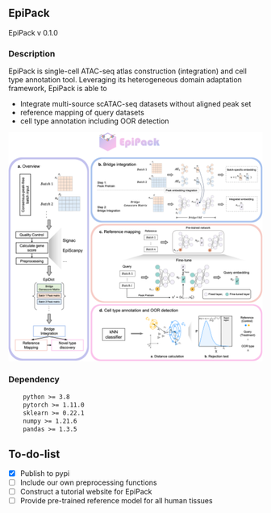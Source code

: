 ## EpiPack
EpiPack v 0.1.0

### Description
EpiPack is single-cell ATAC-seq atlas construction (integration) and cell type annotation tool. Leveraging its heterogeneous domain adaptation framework, EpiPack is able to
* Integrate multi-source scATAC-seq datasets without aligned peak set
* reference mapping of query datasets
* cell type annotation including OOR detection

<img src = "figures/overview.png" width = 600ptx>

### Dependency
```
    python >= 3.8
    pytorch >= 1.11.0
    sklearn >= 0.22.1
    numpy >= 1.21.6
    pandas >= 1.3.5
```

## To-do-list

- [x] Publish to pypi
- [ ] Include our own preprocessing functions
- [ ] Construct a tutorial website for EpiPack
- [ ] Provide pre-trained reference model for all human tissues
